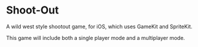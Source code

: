 # Shoot-Out
A wild west style shootout game, for iOS, which uses GameKit and SpriteKit.

This game will include both a single player mode and a multiplayer mode.
